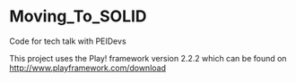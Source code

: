 Moving_To_SOLID
===============

Code for tech talk with PEIDevs

This project uses the Play! framework version 2.2.2 which can be found on http://www.playframework.com/download
